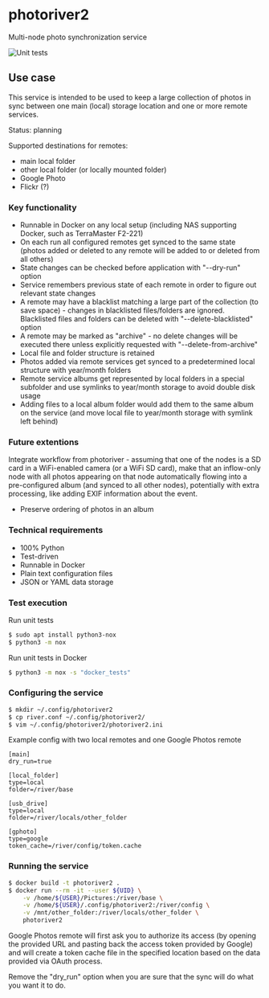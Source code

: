 # photoriver2

Multi-node photo synchronization service

![Unit tests](https://github.com/aigarius/photoriver2/workflows/nox-check/badge.svg)

## Use case

This service is intended to be used to keep a large collection of photos in sync
between one main (local) storage location and one or more remote services.

Status: planning

Supported destinations for remotes:

* main local folder
* other local folder (or locally mounted folder)
* Google Photo
* Flickr (?)

### Key functionality

* Runnable in Docker on any local setup (including NAS supporting Docker, such
    as TerraMaster F2-221)
* On each run all configured remotes get synced to the same state (photos
    added or deleted to any remote will be added to or deleted from all others)
* State changes can be checked before application with "--dry-run" option
* Service remembers previous state of each remote in order to figure out
    relevant state changes
* A remote may have a blacklist matching a large part of the collection (to
    save space) - changes in blacklisted files/folders are ignored. Blacklisted
    files and folders can be deleted with "--delete-blacklisted" option
* A remote may be marked as "archive" - no delete changes will be executed there
    unless explicitly requested with "--delete-from-archive"
* Local file and folder structure is retained
* Photos added via remote services get synced to a predetermined local structure
    with year/month folders
* Remote service albums get represented by local folders in a special subfolder
    and use symlinks to year/month storage to avoid double disk usage
* Adding files to a local album folder would add them to the same album on the
    service (and move local file to year/month storage with symlink left behind)

### Future extentions

Integrate workflow from photoriver - assuming that one of the nodes is a SD card
in a WiFi-enabled camera (or a WiFi SD card), make that an inflow-only node with
all photos appearing on that node automatically flowing into a pre-configured
album (and synced to all other nodes), potentially with extra processing, like
adding EXIF information about the event.

* Preserve ordering of photos in an album

### Technical requirements

* 100% Python
* Test-driven
* Runnable in Docker
* Plain text configuration files
* JSON or YAML data storage


### Test execution

Run unit tests

```bash
$ sudo apt install python3-nox
$ python3 -m nox
```

Run unit tests in Docker

```bash
$ python3 -m nox -s "docker_tests"
```


### Configuring the service

```bash
$ mkdir ~/.config/photoriver2
$ cp river.conf ~/.config/photoriver2/
$ vim ~/.config/photoriver2/photoriver2.ini
```

Example config with two local remotes and one Google Photos remote

```
[main]
dry_run=true

[local_folder]
type=local
folder=/river/base

[usb_drive]
type=local
folder=/river/locals/other_folder

[gphoto]
type=google
token_cache=/river/config/token.cache
```

### Running the service

```bash
$ docker build -t photoriver2 .
$ docker run --rm -it --user ${UID} \
	-v /home/${USER}/Pictures:/river/base \
	-v /home/${USER}/.config/photoriver2:/river/config \
	-v /mnt/other_folder:/river/locals/other_folder \
	photoriver2
```

Google Photos remote will first ask you to authorize its access (by opening the
provided URL and pasting back the access token provided by Google) and will create
a token cache file in the specified location based on the data provided via
OAuth process.

Remove the "dry_run" option when you are sure that the sync will do what you
want it to do.
